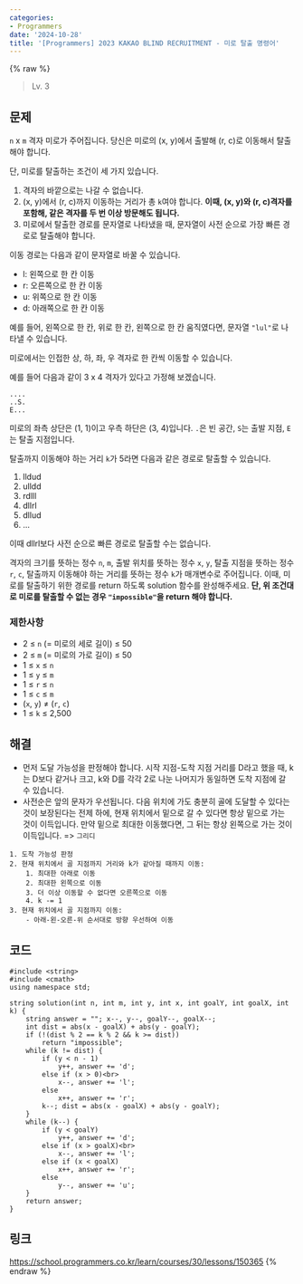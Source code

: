 ```yaml
---
categories:
- Programmers
date: '2024-10-28'
title: '[Programmers] 2023 KAKAO BLIND RECRUITMENT - 미로 탈출 명령어'
---
```


{% raw %}
> Lv. 3<br>

## 문제
`n`  x  `m`  격자 미로가 주어집니다. 당신은 미로의 (x, y)에서 출발해 (r, c)로 이동해서 탈출해야 합니다.

단, 미로를 탈출하는 조건이 세 가지 있습니다.

1.  격자의 바깥으로는 나갈 수 없습니다.
2.  (x, y)에서 (r, c)까지 이동하는 거리가 총  `k`여야 합니다.  **이때, (x, y)와 (r, c)격자를 포함해, 같은 격자를 두 번 이상 방문해도 됩니다.**
3.  미로에서 탈출한 경로를 문자열로 나타냈을 때, 문자열이 사전 순으로 가장 빠른 경로로 탈출해야 합니다.

이동 경로는 다음과 같이 문자열로 바꿀 수 있습니다.

-   l: 왼쪽으로 한 칸 이동
-   r: 오른쪽으로 한 칸 이동
-   u: 위쪽으로 한 칸 이동
-   d: 아래쪽으로 한 칸 이동

예를 들어, 왼쪽으로 한 칸, 위로 한 칸, 왼쪽으로 한 칸 움직였다면, 문자열  `"lul"`로 나타낼 수 있습니다.

미로에서는 인접한 상, 하, 좌, 우 격자로 한 칸씩 이동할 수 있습니다.

예를 들어 다음과 같이 3 x 4 격자가 있다고 가정해 보겠습니다.

```
....
..S.
E...

```

미로의 좌측 상단은 (1, 1)이고 우측 하단은 (3, 4)입니다.  `.`은 빈 공간,  `S`는 출발 지점,  `E`는 탈출 지점입니다.

탈출까지 이동해야 하는 거리  `k`가 5라면 다음과 같은 경로로 탈출할 수 있습니다.

1.  lldud
2.  ulldd
3.  rdlll
4.  dllrl
5.  dllud
6.  ...

이때 dllrl보다 사전 순으로 빠른 경로로 탈출할 수는 없습니다.

격자의 크기를 뜻하는 정수  `n`,  `m`, 출발 위치를 뜻하는 정수  `x`,  `y`, 탈출 지점을 뜻하는 정수  `r`,  `c`, 탈출까지 이동해야 하는 거리를 뜻하는 정수  `k`가 매개변수로 주어집니다. 이때, 미로를 탈출하기 위한 경로를 return 하도록 solution 함수를 완성해주세요.  **단, 위 조건대로 미로를 탈출할 수 없는 경우  `"impossible"`을 return 해야 합니다.**

### 제한사항

-   2 ≤  `n`  (= 미로의 세로 길이) ≤ 50
-   2 ≤  `m`  (= 미로의 가로 길이) ≤ 50
-   1 ≤  `x`  ≤  `n`
-   1 ≤  `y`  ≤  `m`
-   1 ≤  `r`  ≤  `n`
-   1 ≤  `c`  ≤  `m`
-   (`x`,  `y`) ≠ (`r`,  `c`)
-   1 ≤  `k`  ≤ 2,500

## 해결
- 먼저 도달 가능성을 판정해야 합니다. 시작 지점-도착 지점 거리를 D라고 했을 때, k는 D보다 같거나 크고, k와 D를 각각 2로 나눈 나머지가 동일하면 도착 지점에 갈 수 있습니다.
- 사전순은 앞의 문자가 우선됩니다. 다음 위치에 가도 충분히 골에 도달할 수 있다는 것이 보장된다는 전제 하에, 현재 위치에서 밑으로 갈 수 있다면 항상 밑으로 가는 것이 이득입니다. 만약 밑으로 최대한 이동했다면, 그 뒤는 항상 왼쪽으로 가는 것이 이득입니다. => `그리디`<br>

```
1. 도착 가능성 판정
2. 현재 위치에서 골 지점까지 거리와 k가 같아질 때까지 이동:
	1. 최대한 아래로 이동
	2. 최대한 왼쪽으로 이동
	3. 더 이상 이동할 수 없다면 오른쪽으로 이동
	4. k -= 1
3. 현재 위치에서 골 지점까지 이동:
	- 아래-왼-오른-위 순서대로 방향 우선하여 이동
```

## 코드
```
#include <string>
#include <cmath>
using namespace std;

string solution(int n, int m, int y, int x, int goalY, int goalX, int k) {
    string answer = ""; x--, y--, goalY--, goalX--;
    int dist = abs(x - goalX) + abs(y - goalY);
    if (!(dist % 2 == k % 2 && k >= dist))
        return "impossible";
    while (k != dist) {
        if (y < n - 1)
            y++, answer += 'd';
        else if (x > 0)<br>
            x--, answer += 'l';
        else
            x++, answer += 'r';
        k--; dist = abs(x - goalX) + abs(y - goalY);
    }
    while (k--) {
        if (y < goalY)
            y++, answer += 'd';
        else if (x > goalX)<br>
            x--, answer += 'l';
        else if (x < goalX)
            x++, answer += 'r';
        else
            y--, answer += 'u';
    }
    return answer;
}
```

## 링크
https://school.programmers.co.kr/learn/courses/30/lessons/150365
{% endraw %}